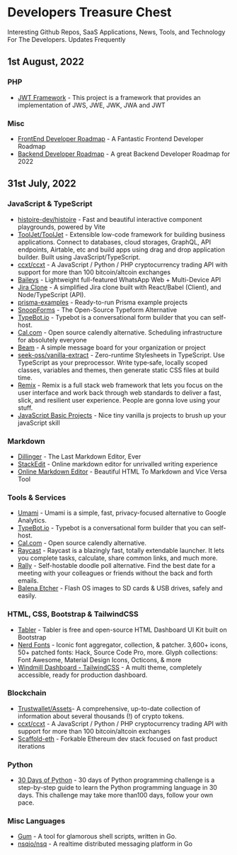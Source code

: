 # Developers Treasure Chest
Interesting Github Repos, SaaS Applications, News, Tools, and Technology For The Developers. Updates Frequently

## 1st August, 2022

### PHP 

* [JWT Framework](https://web-token.spomky-labs.com) - This project is a framework that provides an implementation of JWS, JWE, JWK, JWA and JWT

### Misc 

* [FrontEnd Developer Roadmap](https://www.linkedin.com/posts/slobodan-gajic_frontend-roadmap-activity-6958457082626863104-MHsY?utm_source=linkedin_share&utm_medium=member_desktop_web) - A Fantastic Frontend Developer Roadmap
* [Backend Developer Roadmap](https://www.linkedin.com/posts/slobodan-gajic_backend-roadmap-activity-6959173689858752513-BH2r?utm_source=linkedin_share&utm_medium=member_desktop_web) - A great Backend Developer Roadmap for 2022

## 31st July, 2022

### JavaScript & TypeScript

* [histoire-dev/histoire](https://histoire.dev) - Fast and beautiful interactive component playgrounds, powered by Vite
* [ToolJet/ToolJet](https://github.com/ToolJet/ToolJet) - Extensible low-code framework for building business applications. Connect to databases, cloud storages, GraphQL, API endpoints, Airtable, etc and build apps using drag and drop application builder. Built using JavaScript/TypeScript.
* [ccxt/ccxt](https://github.com/ccxt/ccxt) - A JavaScript / Python / PHP cryptocurrency trading API with support for more than 100 bitcoin/altcoin exchanges
* [Baileys](https://github.com/adiwajshing/Baileys) - Lightweight full-featured WhatsApp Web + Multi-Device API
* [Jira Clone](https://github.com/oldboyxx/jira_clone) - A simplified Jira clone built with React/Babel (Client), and Node/TypeScript (API).
* [prisma-examples](https://github.com/prisma/prisma-examples) - Ready-to-run Prisma example projects
* [SnoopForms](https://github.com/snoopForms/snoopHub) - The Open-Source Typeform Alternative
* [TypeBot.io](https://github.com/baptisteArno/typebot.io) - Typebot is a conversational form builder that you can self-host.
* [Cal.com](https://github.com/calcom/cal.com) - Open source calendly alternative. Scheduling infrastructure for absolutely everyone
* [Beam](https://github.com/planetscale/beam) - A simple message board for your organization or project
* [seek-oss/vanilla-extract](https://vanilla-extract.style/) - Zero-runtime Stylesheets in TypeScript. Use TypeScript as your preprocessor. Write type‑safe, locally scoped classes, variables and themes, then generate static CSS files at build time.
* [Remix](https://remix.run/) - Remix is a full stack web framework that lets you focus on the user interface and work back through web standards to deliver a fast, slick, and resilient user experience. People are gonna love using your stuff.
* [JavaScript Basic Projects](https://github.com/john-smilga/javascript-basic-projects) - Nice tiny vanilla js projects to brush up your javaScript skill

### Markdown

* [Dillinger](https://dillinger.io/) - The Last Markdown Editor, Ever
* [StackEdit](https://stackedit.io) - Online markdown editor for unrivalled writing experience
* [Online Markdown Editor](https://onlinemarkdowneditor.dev/) - Beautiful HTML To Markdown and Vice Versa Tool

### Tools & Services

* [Umami](https://umami.is/) - Umami is a simple, fast, privacy-focused alternative to Google Analytics.
* [TypeBot.io](https://typebot.io) - Typebot is a conversational form builder that you can self-host.
* [Cal.com](https://cal.com) - Open source calendly alternative.
* [Raycast](https://www.raycast.com/) - Raycast is a blazingly fast, totally extendable launcher. It lets you complete tasks, calculate, share common links, and much more.
* [Rally](https://rallly.co/) - Self-hostable doodle poll alternative. Find the best date for a meeting with your colleagues or friends without the back and forth emails.
* [Balena Etcher](https://etcher.io) - Flash OS images to SD cards & USB drives, safely and easily.

### HTML, CSS, Bootstrap & TailwindCSS

* [Tabler](https://github.com/tabler/tabler) - Tabler is free and open-source HTML Dashboard UI Kit built on Bootstrap
* [Nerd Fonts](https://www.nerdfonts.com/) - Iconic font aggregator, collection, & patcher. 3,600+ icons, 50+ patched fonts: Hack, Source Code Pro, more. Glyph collections: Font Awesome, Material Design Icons, Octicons, & more
* [Windmill Dashboard - TailwindCSS](https://windmillui.com/dashboard-html)  - A multi theme, completely accessible, ready for production dashboard.

### Blockchain 

* [Trustwallet/Assets](https://github.com/trustwallet/assets)- A comprehensive, up-to-date collection of information about several thousands (!) of crypto tokens.
* [ccxt/ccxt](https://github.com/ccxt/ccxt) - A JavaScript / Python / PHP cryptocurrency trading API with support for more than 100 bitcoin/altcoin exchanges
* [Scaffold-eth](https://github.com/scaffold-eth/scaffold-eth) - Forkable Ethereum dev stack focused on fast product iterations

### Python 

* [30 Days of Python](https://github.com/Asabeneh/30-Days-Of-Python) - 30 days of Python programming challenge is a step-by-step guide to learn the Python programming language in 30 days. This challenge may take more than100 days, follow your own pace.

### Misc Languages 

* [Gum](https://github.com/charmbracelet/gum) - A tool for glamorous shell scripts, written in Go.
* [nsqio/nsq](https://nsq.io/) - A realtime distributed messaging platform in Go

